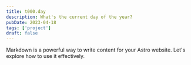 ```yaml
---
title: t000.day
description: What's the current day of the year?
pubDate: 2023-04-18
tags: ['project']
draft: false
---
```


Markdown is a powerful way to write content for your Astro website. Let's explore how to use it effectively.
